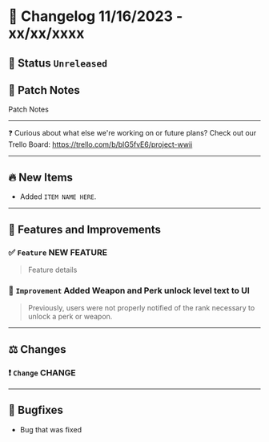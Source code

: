 # :bookmark_tabs:  Changelog 11/16/2023 - xx/xx/xxxx

## :red_circle: Status `Unreleased`
<!-- ## :green_circle: Status `Released` -->

## :speech_balloon: Patch Notes
Patch Notes

________
:question: Curious about what else we're working on or future plans? Check out our Trello Board: https://trello.com/b/blG5fvE6/project-wwii
________

## :fire: New Items
- Added `ITEM NAME HERE`.

________

## :loudspeaker: Features and Improvements

### :white_check_mark: `Feature` NEW FEATURE
> Feature details

### :arrow_up_small: `Improvement` Added Weapon and Perk unlock level text to UI
> Previously, users were not properly notified of the rank necessary to unlock a perk or weapon.

________

## :balance_scale: Changes

### :exclamation: `Change` CHANGE

________

## :bug: Bugfixes
- Bug that was fixed
